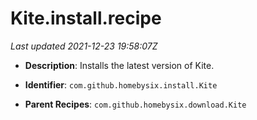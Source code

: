 # Kite.install.recipe

_Last updated 2021-12-23 19:58:07Z_

- **Description**: Installs the latest version of Kite.

- **Identifier**: `com.github.homebysix.install.Kite`

- **Parent Recipes**: `com.github.homebysix.download.Kite`